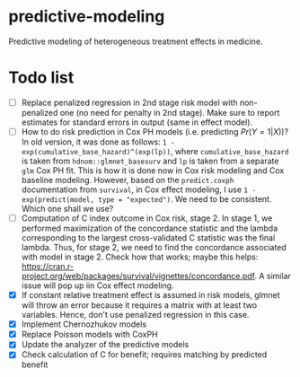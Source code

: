 # predictive-modeling
Predictive modeling of heterogeneous treatment effects in medicine.

# Todo list
- [ ] Replace penalized regression in 2nd stage risk model with non-penalized one (no need for penalty in 2nd stage). Make sure to report estimates for standard errors in output (same in effect model).
- [ ] How to do risk prediction in Cox PH models (i.e. predicting $Pr(Y = 1 | X)$)? In old version, it was done as follows: `1 - exp(cumulative_base_hazard)^(exp(lp))`, where `cumulative_base_hazard` is taken from `hdnom::glmnet_basesurv` and `lp` is taken from a separate `glm` Cox PH fit. This is how it is done now in Cox risk modeling and Cox baseline modeling. However, based on the `predict.coxph` documentation from `survival`, in Cox effect modeling, I use `1 - exp(predict(model, type = "expected")`. We need to be consistent. Which one shall we use?
- [ ] Computation of C index outcome in Cox risk, stage 2. In stage 1, we performed maximization of the concordance statistic and the lambda corresponding to the largest cross-validated C statistic was the final lambda. Thus, for stage 2, we need to find the concordance associated with model in stage 2. Check how that works; maybe this helps: https://cran.r-project.org/web/packages/survival/vignettes/concordance.pdf. A similar issue will pop up iin Cox effect modeling.
- [x] If constant relative treatment effect is assumed in risk models, glmnet will throw an error because it requires a matrix with at least two variables. Hence, don't use penalized regression in this case.
- [x] Implement Chernozhukov models
- [x] Replace Poisson models with CoxPH
- [x] Update the analyzer of the predictive models 
- [x] Check calculation of C for benefit; requires matching by predicted benefit
